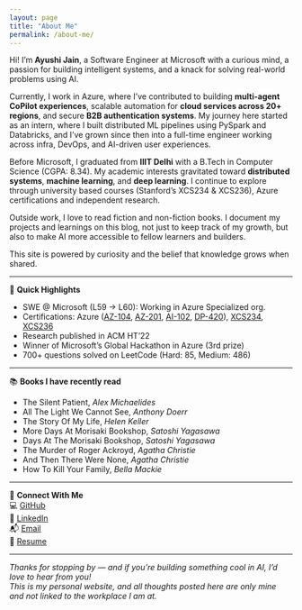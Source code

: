 ```yaml
---
layout: page
title: "About Me"
permalink: /about-me/
---
```


Hi! I’m **Ayushi Jain**, a Software Engineer at Microsoft with a curious mind, a passion for building intelligent systems, and a knack for solving real-world problems using AI.

Currently, I work in Azure, where I’ve contributed to building **multi-agent CoPilot experiences**, scalable automation for **cloud services across 20+ regions**, and secure **B2B authentication systems**. My journey here started as an intern, where I built distributed ML pipelines using PySpark and Databricks, and I’ve grown since then into a full-time engineer working across infra, DevOps, and AI-driven user experiences.

Before Microsoft, I graduated from **IIIT Delhi** with a B.Tech in Computer Science (CGPA: 8.34). My academic interests gravitated toward **distributed systems**, **machine learning**, and **deep learning**. I continue to explore through university based courses (Stanford’s XCS234 & XCS236), Azure certifications and independent research.

Outside work, I love to read fiction and non-fiction books. I document my projects and learnings on this blog, not just to keep track of my growth, but also to make AI more accessible to fellow learners and builders.

This site is powered by curiosity and the belief that knowledge grows when shared.

---

📌 **Quick Highlights**  
- SWE @ Microsoft (L59 → L60): Working in Azure Specialized org. 
- Certifications: Azure ([AZ-104](https://learn.microsoft.com/en-us/credentials/certifications/azure-administrator/?practice-assessment-type=certification), [AZ-201](https://learn.microsoft.com/en-us/credentials/certifications/azure-developer/?practice-assessment-type=certification), [AI-102](https://learn.microsoft.com/en-us/credentials/certifications/azure-ai-engineer/?practice-assessment-type=certification), [DP-420](https://learn.microsoft.com/en-us/credentials/certifications/azure-cosmos-db-developer-specialty/?practice-assessment-type=certification)), [XCS234](https://digitalcredential.stanford.edu/check/3EA90D2274EE4BB33FFFBB2C93091C16880FBA58DF11119933D828B32AF3868DVzFTOEJtVitJN2ROWlZqS3RXeit6V0FVeDltUWFselVQUTI1UjNWNHllSDdrbTQv), [XCS236](https://online.stanford.edu/courses/xcs236-deep-generative-models)  
- Research published in ACM HT’22  
- Winner of Microsoft’s Global Hackathon in Azure (3rd prize)  
- 700+ questions solved on LeetCode (Hard: 85, Medium: 486)  

---

📚 **Books I have recently read**

- The Silent Patient, *Alex Michaelides*  
- All The Light We Cannot See, *Anthony Doerr*  
- The Story Of My Life, *Helen Keller*  
- More Days At Morisaki Bookshop, *Satoshi Yagasawa*  
- Days At The Morisaki Bookshop, *Satoshi Yagasawa*  
- The Murder of Roger Ackroyd, *Agatha Christie*   
- And Then There Were None, *Agatha Christie*  
- How To Kill Your Family, *Bella Mackie* 

---

🔗 **Connect With Me**  
💻 [GitHub](https://github.com/ayushi2019031)  
📇 [LinkedIn](https://linkedin.com/in/ayushi31)  
📬 [Email](mailto:atallakshaya@gmail.com)  
📄 [Resume](https://drive.google.com/file/d/1PQTa4VyE0c_gKYXfpbjV1FRRRo0Pm-4m/view?usp=sharing)  


---

*Thanks for stopping by — and if you’re building something cool in AI, I’d love to hear from you!*  
*This is my personal website, and all thoughts posted here are only mine and not linked to the workplace I am at.*

